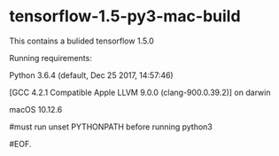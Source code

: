 # tensorflow-1.5-py3-mac-build
This contains a bulided tensorflow 1.5.0

Running requirements:

Python 3.6.4 (default, Dec 25 2017, 14:57:46) 

[GCC 4.2.1 Compatible Apple LLVM 9.0.0 (clang-900.0.39.2)] on darwin

macOS 10.12.6

#must run unset PYTHONPATH before running python3


#EOF.
